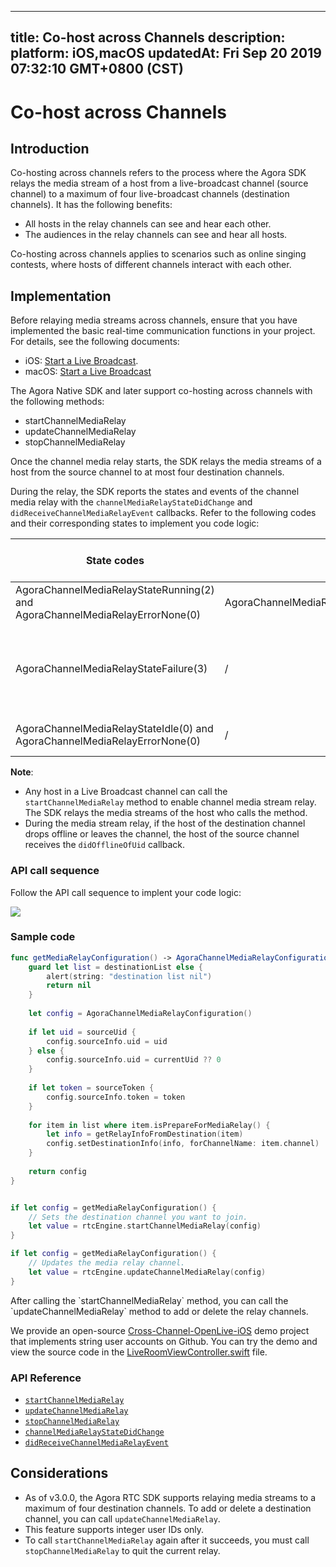 
---
title: Co-host across Channels
description: 
platform: iOS,macOS
updatedAt: Fri Sep 20 2019 07:32:10 GMT+0800 (CST)
---
# Co-host across Channels
## Introduction

Co-hosting across channels refers to the process where the Agora SDK relays the media stream of a host from a live-broadcast channel (source channel) to a maximum of four live-broadcast channels (destination channels). It has the following benefits:

- All hosts in the relay channels can see and hear each other.
- The audiences in the relay channels can see and hear all hosts.

Co-hosting across channels applies to scenarios such as online singing contests, where hosts of different channels interact with each other.

## Implementation

Before relaying media streams across channels, ensure that you have implemented the basic real-time communication functions in your project. For details, see the following documents:
- iOS: [Start a Live Broadcast](../../en/Audio%20Broadcast/start_live_ios.md).
- macOS: [Start a Live Broadcast](../../en/Audio%20Broadcast/start_live_mac.md)

The Agora Native SDK and later support co-hosting across channels with the following methods:

- startChannelMediaRelay
- updateChannelMediaRelay
- stopChannelMediaRelay

Once the channel media relay starts, the SDK relays the media streams of a host from the source channel to at most four destination channels.

During the relay, the SDK reports the states and events of the channel media relay with the `channelMediaRelayStateDidChange` and `didReceiveChannelMediaRelayEvent` callbacks. Refer to the following codes and their corresponding states to implement you code logic:

| State codes | Event codes | The media stream relay state |
| ---------------- | ---------------- | ---------------- |
| AgoraChannelMediaRelayStateRunning(2) and AgoraChannelMediaRelayErrorNone(0)      | AgoraChannelMediaRelayEventSentToDestinationChannel(4)     | The channel media relay starts.      |
| AgoraChannelMediaRelayStateFailure(3)      | /     | Exceptions occur for the media stream relay. Refer to the error parameter for troubleshooting.      |
| AgoraChannelMediaRelayStateIdle(0) and AgoraChannelMediaRelayErrorNone(0)      | /     | The channel media relay stops.      |

**Note**:
- Any host in a Live Broadcast channel can call the `startChannelMediaRelay` method to enable channel media stream relay. The SDK relays the media streams of the host who calls the method.
- During the media stream relay, if the host of the destination channel drops offline or leaves the channel, the host of the source channel receives the `didOfflineOfUid` callback.

### API call sequence

Follow the API call sequence to implent your code logic:

![](https://web-cdn.agora.io/docs-files/1568964082213)

### Sample code

```swift
func getMediaRelayConfiguration() -> AgoraChannelMediaRelayConfiguration? {
	guard let list = destinationList else {
		alert(string: "destination list nil")
		return nil
	}
	
	let config = AgoraChannelMediaRelayConfiguration()
	
	if let uid = sourceUid {
		config.sourceInfo.uid = uid
	} else {
		config.sourceInfo.uid = currentUid ?? 0
	}
	
	if let token = sourceToken {
		config.sourceInfo.token = token
	}
	
	for item in list where item.isPrepareForMediaRelay() {
		let info = getRelayInfoFromDestination(item)
		config.setDestinationInfo(info, forChannelName: item.channel)
	}
	
	return config
}


if let config = getMediaRelayConfiguration() {
	// Sets the destination channel you want to join.
	let value = rtcEngine.startChannelMediaRelay(config)
}

if let config = getMediaRelayConfiguration() {
	// Updates the media relay channel.
	let value = rtcEngine.updateChannelMediaRelay(config)
}
```

<div class="alert note">After calling the `startChannelMediaRelay` method, you can call the `updateChannelMediaRelay` method to add or delete the relay channels.</div>

We provide an open-source [Cross-Channel-OpenLive-iOS](https://github.com/AgoraIO/Advanced-Video/tree/master/Cross-Channel/Cross-Channel-OpenLive-iOS) demo project that implements string user accounts on Github. You can try the demo and view the source code in the [LiveRoomViewController.swift](https://github.com/AgoraIO/Advanced-Video/blob/master/Cross-Channel/Cross-Channel-OpenLive-iOS/OpenLive/LiveRoomViewController.swift) file.

### API Reference

- [`startChannelMediaRelay`](https://docs.agora.io/en/Audio%20Broadcast/API%20Reference/oc/Classes/AgoraRtcEngineKit.html#//api/name/startChannelMediaRelay:)
- [`updateChannelMediaRelay`](https://docs.agora.io/en/Audio%20Broadcast/API%20Reference/oc/Classes/AgoraRtcEngineKit.html#//api/name/updateChannelMediaRelay:)
- [`stopChannelMediaRelay`](https://docs.agora.io/en/Audio%20Broadcast/API%20Reference/oc/v2.9.0/Classes/AgoraRtcEngineKit.html#//api/name/stopChannelMediaRelay)
- [`channelMediaRelayStateDidChange`](https://docs.agora.io/en/Audio%20Broadcast/API%20Reference/oc/Protocols/AgoraRtcEngineDelegate.html#//api/name/rtcEngine:channelMediaRelayStateDidChange:error:)
- [`didReceiveChannelMediaRelayEvent`](https://docs.agora.io/en/Audio%20Broadcast/API%20Reference/oc/v2.9.0/Protocols/AgoraRtcEngineDelegate.html#//api/name/rtcEngine:didReceiveChannelMediaRelayEvent:)

## Considerations

- As of v3.0.0, the Agora RTC SDK supports relaying media streams to a maximum of four destination channels. To add or delete a destination channel, you can call `updateChannelMediaRelay`.
- This feature supports integer user IDs only.
- To call `startChannelMediaRelay` again after it succeeds, you must call `stopChannelMediaRelay` to quit the current relay.
